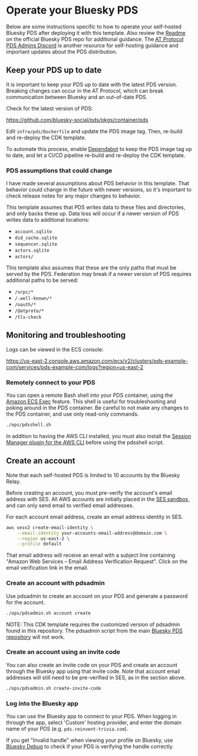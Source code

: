 # Operate your Bluesky PDS

Below are some instructions specific to how to operate your self-hosted Bluesky PDS
after deploying it with this template.
Also review the [Readme](https://github.com/bluesky-social/pds/blob/main/README.md)
on the official Bluesky PDS repo for additional guidance.
The [AT Protocol PDS Admins Discord](https://discord.gg/e7hpHxRfBP) is another resource
for self-hosting guidance and important updates about the PDS distribution.

## Keep your PDS up to date

It is important to keep your PDS up to date with the latest PDS version.
Breaking changes can occur in the AT Protocol, which can break communication
between Bluesky and an out-of-date PDS.

Check for the latest version of PDS:

https://github.com/bluesky-social/pds/pkgs/container/pds

Edit `infra/pds/Dockerfile` and update the PDS image tag.
Then, re-build and re-deploy the CDK template.

To automate this process, enable
[Dependabot](https://docs.github.com/en/code-security/getting-started/dependabot-quickstart-guide)
to keep the PDS image tag up to date,
and let a CI/CD pipeline re-build and re-deploy the CDK template.

### PDS assumptions that could change

I have made several assumptions about PDS behavior in this template.
That behavior could change in the future with newer versions, so it's
important to check release notes for any major changes to behavior.

This template assumes that PDS writes data to these files and directories,
and only backs these up. Data loss will occur if a newer version of PDS
writes data to additional locations:
* `account.sqlite`
* `did_cache.sqlite`
* `sequencer.sqlite`
* `actors.sqlite`
* `actors/`

This template also assumes that these are the only paths that must be served
by the PDS. Federation may break if a newer version of PDS requires additional
paths to be served:
* `/xrpc/*`
* `/.well-known/*`
* `/oauth/*`
* `/@atproto/*`
* `/tls-check`

## Monitoring and troubleshooting

Logs can be viewed in the ECS console:

https://us-east-2.console.aws.amazon.com/ecs/v2/clusters/pds-example-com/services/pds-example-com/logs?region=us-east-2

### Remotely connect to your PDS

You can open a remote Bash shell into your PDS container, using the
[Amazon ECS Exec](https://docs.aws.amazon.com/AmazonECS/latest/developerguide/ecs-exec.html)
feature. This shell is useful for troubleshooting and poking around in the PDS container.
Be careful to not make any changes to the PDS container, and use only read-only commands.

```bash
./ops/pdsshell.sh
```

In addition to having the AWS CLI installed, you must also install the
[Session Manager plugin for the AWS CLI](https://docs.aws.amazon.com/systems-manager/latest/userguide/session-manager-working-with-install-plugin.html)
before using the pdsshell script.

## Create an account

Note that each self-hosted PDS is limited to 10 accounts by the Bluesky Relay.

Before creating an account, you must pre-verify the account's email address with SES.
All AWS accounts are initially placed in the
[SES sandbox](https://docs.aws.amazon.com/ses/latest/dg/request-production-access.html),
and can only send email to verified email addresses.

For each account email address, create an email address identity in SES.
```bash
aws sesv2 create-email-identity \
    --email-identity your-accounts-email-address@domain.com \
    --region us-east-2 \
    --profile default
```
That email address will receive an email with a subject line containing
"Amazon Web Services – Email Address Verification Request".
Click on the email verification link in the email.

### Create an account with pdsadmin

Use pdsadmin to create an account on your PDS and generate a password for the account.

```bash
./ops/pdsadmin.sh account create
```

NOTE: This CDK template requires the customized version of pdsadmin found in this repository.
The pdsadmin script from the main [Bluesky PDS repository](https://github.com/bluesky-social/pds) will not work.

### Create an account using an invite code

You can also create an invite code on your PDS and create an account through the Bluesky app using that invite code.
Note that account email addresses will still need to be pre-verified in SES, as in the section above.

```bash
./ops/pdsadmin.sh create-invite-code
```

### Log into the Bluesky app

You can use the Bluesky app to connect to your PDS.
When logging in through the app, select 'Custom' hosting provider,
and enter the domain name of your PDS (e.g. `pds.reinvent-trivia.com`).

If you get "Invalid handle" when viewing your profile on Bluesky,
use [Bluesky Debug](https://bsky-debug.app/handle) to check if
your PDS is verifying the handle correctly.
